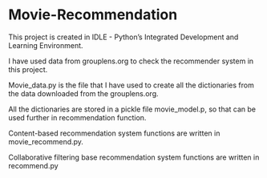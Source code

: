 # Movie-Recommendation

This project is created in IDLE - Python’s Integrated Development and Learning Environment.

I have used data from grouplens.org to check the recommender system in this project. 

Movie_data.py is the file that I have used to create all the dictionaries from the data downloaded from the grouplens.org. 

All the dictionaries are stored in a pickle file movie_model.p, so that can be used further in recommendation function. 

Content-based recommendation system functions are written in movie_recommend.py. 

Collaborative filtering base recommendation system functions are written in recommend.py 
